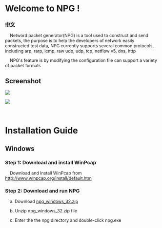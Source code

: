 <body>
<h1>Welcome to  NPG !</h1>
<h3><a href="https://github.com/public0821/npg/wiki/%E4%BB%8B%E7%BB%8D">中文</a></h3>
<P>&nbsp;&nbsp;&nbsp;&nbsp;Netword packet generator(NPG) is a tool used to construct and send packets, the purpose is to help the developers of network easily constructed test data, NPG currently supports several common protocols, including arp, rarp, icmp, raw udp, udp, tcp, netflow v5, dns, http</P>
<P>&nbsp;&nbsp;&nbsp;&nbsp;NPG's feature is by modifying the configuration file can support a variety of packet formats</P>
<h2>Screenshot</h2>
<p>	<img src="https://github.com/public0821/npg/raw/master/wiki/screenshot1.jpg"/></p>
<p>	<img src="https://github.com/public0821/npg/raw/master/wiki/screenshot2.jpg"/></p>
<p>&nbsp;</p>
<h1>Installation Guide </h1>
<h2>Windows </h2>
<h3>Step 1: Download and install WinPcap</h3>
<p>&nbsp;&nbsp;&nbsp;&nbsp;Download and Install WinPcap from <a href="http://www.winpcap.org/install/default.htm" title="http://www.winpcap.org/install/default.htm">http://www.winpcap.org/install/default.htm</a></p>
<h3>Step 2: Download and run NPG</h3>
<p>&nbsp;&nbsp;&nbsp;&nbsp;a. Download   <a href="https://github.com/public0821/npg/raw/master/download/0.2/npg_windows_32.zip">npg_windows_32.zip</a></p>
<p>&nbsp;&nbsp;&nbsp;&nbsp;b. Unzip npg_windows_32.zip file </p>
<p>&nbsp;&nbsp;&nbsp;&nbsp;c.   Enter the the npg directory and double-click npg.exe  </p>
<p>&nbsp;</p>
</body>
</html>
